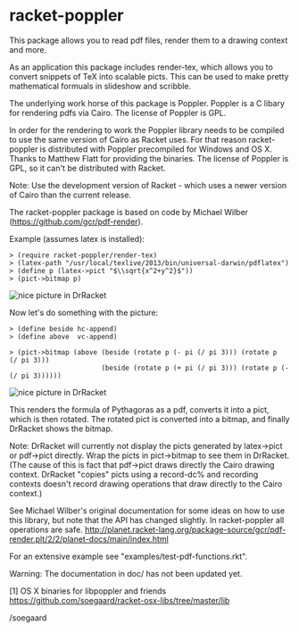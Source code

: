 racket-poppler
==============

This package allows you to read pdf files, render them to
a drawing context and more.

As an application this package includes render-tex, which
allows you to convert snippets of TeX into scalable picts.
This can be used to make pretty mathematical formuals
in slideshow and scribble.

The underlying work horse of this package is Poppler.
Poppler is a C libary for rendering pdfs via Cairo.
The license of Poppler is GPL.

In order for the rendering to work the Poppler library needs
to be compiled to use the same version of Cairo as Racket uses.
For that reason racket-poppler is distributed with Poppler
precompiled for Windows and OS X. Thanks to Matthew Flatt for
providing the binaries. The license of Poppler is GPL,
so it can't be distributed with Racket.

Note:  Use the development version of Racket - which uses a newer
       version of Cairo than the current release.

The racket-poppler package is based on code by Michael Wilber
(https://github.com/gcr/pdf-render).

Example (assumes latex is installed):

    > (require racket-poppler/render-tex)
    > (latex-path "/usr/local/texlive/2013/bin/universal-darwin/pdflatex")
    > (define p (latex->pict "$\\sqrt{x^2+y^2}$"))
    > (pict->bitmap p)

![nice picture in DrRacket](http://i.imgur.com/HiHFAQ1.png)

Now let's do something with the picture:

    > (define beside hc-append)
    > (define above  vc-append)

    > (pict->bitmap (above (beside (rotate p (- pi (/ pi 3))) (rotate p    (/ pi 3)))
                           (beside (rotate p (+ pi (/ pi 3))) (rotate p (- (/ pi 3))))))

![nice picture in DrRacket](http://i.imgur.com/LT9j8cl.png)

This renders the formula of Pythagoras as a pdf, converts it into
a pict, which is then rotated. The rotated pict is converted into
a bitmap, and finally DrRacket shows the bitmap.

Note: DrRacket will currently not display the picts generated
by latex->pict or pdf->pict directly. Wrap the picts in
pict->bitmap to see them in DrRacket. (The cause of this
is fact that pdf->pict draws directly the Cairo drawing context.
DrRacket "copies" picts using a record-dc% and recording
contexts doesn't record drawing operations that draw directly
to the Cairo context.)

See Michael Wilber's original documentation for some ideas
on how to use this library, but note that the API has changed
slightly. In racket-poppler all operations are safe.
http://planet.racket-lang.org/package-source/gcr/pdf-render.plt/2/2/planet-docs/main/index.html

For an extensive example see "examples/test-pdf-functions.rkt".

Warning: The documentation in doc/ has not been updated yet.

[1] OS X binaries for libpoppler and friends
    https://github.com/soegaard/racket-osx-libs/tree/master/lib

/soegaard
